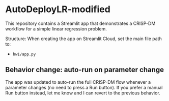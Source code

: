 # AutoDeployLR-modified

This repository contains a Streamlit app that demonstrates a CRISP-DM workflow for a simple linear regression problem.

Structure:
When creating the app on Streamlit Cloud, set the main file path to:

- `hw1/app.py`

Behavior change: auto-run on parameter change
-------------------------------------------
The app was updated to auto-run the full CRISP-DM flow whenever a parameter changes (no need to press a Run button). If you prefer a manual Run button instead, let me know and I can revert to the previous behavior.
